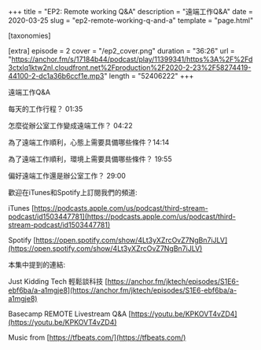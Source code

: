 +++
title = "EP2: Remote working Q&A"
description = "遠端工作Q&A"
date = 2020-03-25
slug = "ep2-remote-working-q-and-a"
template = "page.html"

[taxonomies]

[extra]
episode = 2
cover = "/ep2_cover.png"
duration = "36:26"
url = "https://anchor.fm/s/17184b44/podcast/play/11399341/https%3A%2F%2Fd3ctxlq1ktw2nl.cloudfront.net%2Fproduction%2F2020-2-23%2F58274419-44100-2-dc1a36b6ccf1e.mp3"
length = "52406222"
+++

遠端工作Q&A

<!-- more -->

每天的工作行程？ 01:35

怎麼從辦公室工作變成遠端工作？ 04:22

為了遠端工作順利，心態上需要具備哪些條件？14:14

為了遠端工作順利，環境上需要具備哪些條件？ 19:55

偏好遠端工作還是辦公室工作？ 29:00

歡迎在iTunes和Spotify上訂閱我們的頻道:

iTunes [https://podcasts.apple.com/us/podcast/third-stream-podcast/id1503447781](https://podcasts.apple.com/us/podcast/third-stream-podcast/id1503447781)

Spotify [https://open.spotify.com/show/4Lt3yXZrcOvZ7NgBn7iJLV](https://open.spotify.com/show/4Lt3yXZrcOvZ7NgBn7iJLV)

本集中提到的連結:

Just Kidding Tech 輕鬆談科技 [https://anchor.fm/jktech/episodes/S1E6-ebf6ba/a-a1mgje8](https://anchor.fm/jktech/episodes/S1E6-ebf6ba/a-a1mgje8)

Basecamp REMOTE Livestream Q&A [https://youtu.be/KPKOVT4vZD4](https://youtu.be/KPKOVT4vZD4)

Music from [https://tfbeats.com/](https://tfbeats.com/)
